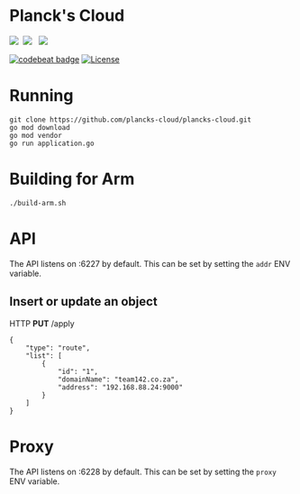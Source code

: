 # Planck's Cloud

<img src="https://travis-ci.org/plancks-cloud/plancks-cloud.svg?branch=master" />&nbsp;
<img src="https://goreportcard.com/badge/github.com/plancks-cloud/plancks-cloud"> &nbsp;
<a href="https://codeclimate.com/github/plancks-cloud/plancks-cloud/maintainability"><img src="https://api.codeclimate.com/v1/badges/81aff827de3938808c2d/maintainability" /></a>&nbsp;

[![codebeat badge](https://codebeat.co/badges/25407218-e856-4f5e-ac7c-9d045dc0fe5a)](https://codebeat.co/projects/github-com-plancks-cloud-plancks-cloud-master)
[![License](http://img.shields.io/:license-mit-blue.svg?style=flat)](http://badges.mit-license.org)

# Running

```
git clone https://github.com/plancks-cloud/plancks-cloud.git
go mod download
go mod vendor
go run application.go

```

# Building for Arm

```
./build-arm.sh
```

# API

The API listens on :6227 by default. This can be set by setting the `addr` ENV variable.

## Insert or update an object
HTTP **PUT** /apply
```
{
	"type": "route",
	"list": [
		{
			"id": "1",
			"domainName": "team142.co.za",
			"address": "192.168.88.24:9000"
		}		
	]
}
```

# Proxy

The API listens on :6228 by default. This can be set by setting the `proxy` ENV variable.

